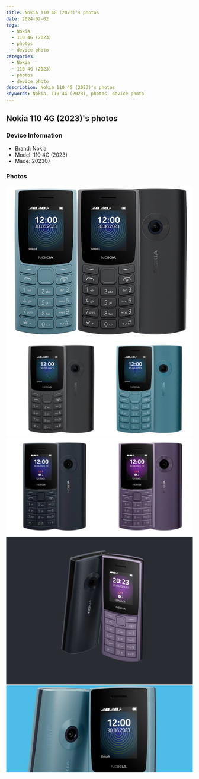```yaml
---
title: Nokia 110 4G (2023)'s photos
date: 2024-02-02
tags: 
  - Nokia
  - 110 4G (2023)
  - photos
  - device photo
categories: 
  - Nokia
  - 110 4G (2023)
  - photos
  - device photo
description: Nokia 110 4G (2023)'s photos
keywords: Nokia, 110 4G (2023), photos, device photo
---
```


## Nokia 110 4G (2023)'s photos

### Device Information

- Brand: Nokia
- Model: 110 4G (2023)
- Made: 202307

### Photos

![/images/best-assets/devices/nokia/nokia-110-4g-(2023)/1.jpg](/images/best-assets/devices/nokia/nokia-110-4g-(2023)/1.jpg)
![/images/best-assets/devices/nokia/nokia-110-4g-(2023)/2.jpg](/images/best-assets/devices/nokia/nokia-110-4g-(2023)/2.jpg)
![/images/best-assets/devices/nokia/nokia-110-4g-(2023)/3.jpg](/images/best-assets/devices/nokia/nokia-110-4g-(2023)/3.jpg)
![/images/best-assets/devices/nokia/nokia-110-4g-(2023)/4.jpg](/images/best-assets/devices/nokia/nokia-110-4g-(2023)/4.jpg)
![/images/best-assets/devices/nokia/nokia-110-4g-(2023)/5.jpg](/images/best-assets/devices/nokia/nokia-110-4g-(2023)/5.jpg)
